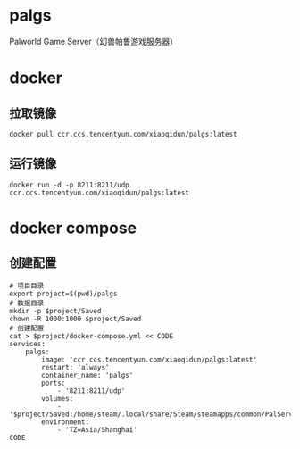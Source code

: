 # palgs

Palworld Game Server（幻兽帕鲁游戏服务器）

# docker

## 拉取镜像

```shell
docker pull ccr.ccs.tencentyun.com/xiaoqidun/palgs:latest
```

## 运行镜像

```shell
docker run -d -p 8211:8211/udp ccr.ccs.tencentyun.com/xiaoqidun/palgs:latest
```

# docker compose

## 创建配置

```shell
# 项目目录
export project=$(pwd)/palgs
# 数据目录
mkdir -p $project/Saved
chown -R 1000:1000 $project/Saved
# 创建配置
cat > $project/docker-compose.yml << CODE
services: 
    palgs:
        image: 'ccr.ccs.tencentyun.com/xiaoqidun/palgs:latest'
        restart: 'always'
        container_name: 'palgs'
        ports:
            - '8211:8211/udp'
        volumes:
            - '$project/Saved:/home/steam/.local/share/Steam/steamapps/common/PalServer/Pal/Saved'
        environment: 
            - 'TZ=Asia/Shanghai'
CODE
```